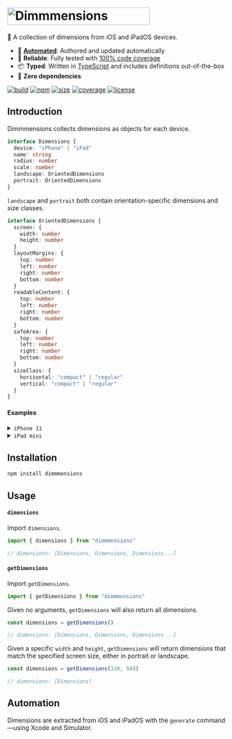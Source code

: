 # <a href="https://dimmmensions.marcbouchenoire.com"><img src="https://raw.githubusercontent.com/marcbouchenoire/dimmmensions/main/packages/site/public/logo.svg" width="326" height="40" alt="Dimmmensions" /></a>

📏 A collection of dimensions from iOS and iPadOS devices.

- 🤖 [**Automated**](#automation): Authored and updated automatically
- 🧪 **Reliable**: Fully tested with [100% code coverage](https://codecov.io/gh/marcbouchenoire/dimmmensions)
- 📦 **Typed**: Written in [TypeScript](https://www.typescriptlang.org/) and includes definitions out-of-the-box
- 💨 **Zero dependencies**

[![build](https://img.shields.io/github/actions/workflow/status/marcbouchenoire/dimmmensions/.github/workflows/ci.yml?color=%2395f)](https://github.com/marcbouchenoire/dimmmensions/actions/workflows/ci.yml)
[![npm](https://img.shields.io/npm/v/dimmmensions?color=%2395f)](https://www.npmjs.com/package/dimmmensions)
[![size](https://img.shields.io/bundlephobia/minzip/dimmmensions?label=size&color=%2395f)](https://bundlephobia.com/package/dimmmensions)
[![coverage](https://img.shields.io/codecov/c/github/marcbouchenoire/dimmmensions?color=%2395f)](https://codecov.io/gh/marcbouchenoire/dimmmensions)
[![license](https://img.shields.io/github/license/marcbouchenoire/dimmmensions?color=%2395f)](https://github.com/marcbouchenoire/dimmmensions/blob/main/LICENSE)

## Introduction

Dimmmensions collects dimensions as objects for each device.

```typescript
interface Dimensions {
  device: "iPhone" | "iPad"
  name: string
  radius: number
  scale: number
  landscape: OrientedDimensions
  portrait: OrientedDimensions
}
```

`landscape` and `portrait` both contain orientation-specific dimensions and size classes.

```typescript
interface OrientedDimensions {
  screen: {
    width: number
    height: number
  }
  layoutMargins: {
    top: number
    left: number
    right: number
    bottom: number
  }
  readableContent: {
    top: number
    left: number
    right: number
    bottom: number
  }
  safeArea: {
    top: number
    left: number
    right: number
    bottom: number
  }
  sizeClass: {
    horizontal: "compact" | "regular"
    vertical: "compact" | "regular"
  }
}
```

#### Examples

<details>
<summary><code>iPhone 11</code></summary>
<p>

```json
{
  "device": "iPhone",
  "name": "iPhone 11",
  "radius": 41.5,
  "scale": 2,
  "landscape": {
    "screen": {
      "width": 896,
      "height": 414
    },
    "layoutMargins": {
      "top": 0,
      "left": 64,
      "right": 64,
      "bottom": 21
    },
    "readableContent": {
      "top": 0,
      "left": 116,
      "right": 116,
      "bottom": 21
    },
    "safeArea": {
      "top": 0,
      "left": 48,
      "right": 48,
      "bottom": 21
    },
    "sizeClass": {
      "horizontal": "regular",
      "vertical": "compact"
    }
  },
  "portrait": {
    "screen": {
      "width": 414,
      "height": 896
    },
    "layoutMargins": {
      "top": 48,
      "left": 20,
      "right": 20,
      "bottom": 34
    },
    "readableContent": {
      "top": 48,
      "left": 20,
      "right": 20,
      "bottom": 34
    },
    "safeArea": {
      "top": 48,
      "left": 0,
      "right": 0,
      "bottom": 34
    },
    "sizeClass": {
      "horizontal": "compact",
      "vertical": "regular"
    }
  }
}
```

</p>
</details>

<details>
<summary><code>iPad mini</code></summary>
<p>

```json
{
  "device": "iPad",
  "name": "iPad mini (6th generation)",
  "radius": 21.5,
  "scale": 2,
  "landscape": {
    "screen": {
      "width": 1133,
      "height": 744
    },
    "sizeClass": {
      "horizontal": "regular",
      "vertical": "regular"
    },
    "layoutMargins": {
      "top": 24,
      "left": 20,
      "right": 20,
      "bottom": 20
    },
    "readableContent": {
      "top": 24,
      "left": 234.5,
      "right": 234.5,
      "bottom": 20
    },
    "safeArea": {
      "top": 24,
      "left": 0,
      "right": 0,
      "bottom": 20
    }
  },
  "portrait": {
    "screen": {
      "width": 744,
      "height": 1133
    },
    "sizeClass": {
      "horizontal": "regular",
      "vertical": "regular"
    },
    "layoutMargins": {
      "top": 24,
      "left": 20,
      "right": 20,
      "bottom": 20
    },
    "readableContent": {
      "top": 24,
      "left": 20,
      "right": 20,
      "bottom": 20
    },
    "safeArea": {
      "top": 24,
      "left": 0,
      "right": 0,
      "bottom": 20
    }
  }
}
```

</p>
</details>

## Installation

```bash
npm install dimmmensions
```

## Usage

#### `dimensions`

Import `dimensions`.

```typescript
import { dimensions } from "dimmmensions"

// dimensions: [Dimensions, Dimensions, Dimensions...]
```

#### `getDimensions`

Import `getDimensions`.

```typescript
import { getDimensions } from "dimmmensions"
```

Given no arguments, `getDimensions` will also return all dimensions.

```typescript
const dimensions = getDimensions()

// dimensions: [Dimensions, Dimensions, Dimensions...]
```

Given a specific `width` and `height`, `getDimensions` will return dimensions that match the specified screen size, either in portrait or landscape.

```typescript
const dimensions = getDimensions(320, 568)

// dimensions: [Dimensions]
```

## Automation

Dimensions are extracted from iOS and iPadOS with the `generate` command—using Xcode and Simulator.
